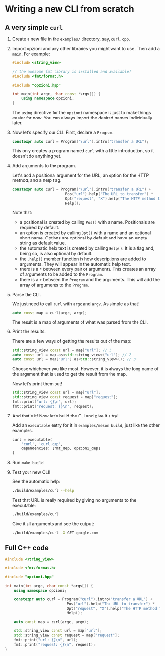 # Writing a new CLI from scratch

## A **very** simple `curl`

1. Create a new file in the `examples/` directory, say, `curl.cpp`.

1. Import opzioni and any other libraries you might want to use. Then add a `main`.
    For example:

    ```cpp
    #include <string_view>

    // the awesome fmt library is installed and available!
    #include <fmt/format.h>

    #include "opzioni.hpp"

    int main(int argc, char const *argv[]) {
        using namespace opzioni;
    }
    ```

    The `using` directive for the `opzioni` namespace is just to make things easier for now.
    You can always import the desired names individually later.

1. Now let's specify our CLI. First, declare a `Program`.

    ```cpp
    constexpr auto curl = Program("curl").intro("transfer a URL");
    ```

    This only creates a program named `curl` with a little introduction, so it doesn't do anything yet.

1. Add arguments to the program.

    Let's add a positional argument for the URL, an option for the HTTP method, and a help flag.

    ```cpp
    constexpr auto curl = Program("curl").intro("transfer a URL") +
                            Pos("url").help("The URL to transfer") *
                            Opt("request", "X").help("The HTTP method to use") *
                            Help();
    ```

    Note that:

    - a positional is created by calling `Pos()` with a name.
        Positionals are required by default.
    - an option is created by calling `Opt()` with a name and an optional short name.
        Options are optional by default and have an empty string as default value.
    - the automatic help text is created by calling `Help()`.
        It is a flag and, being so, is also optional by default.
    - the `.help()` member function is how descriptions are added to arguments.
        They will appear in the automatic help text.
    - there is a `*` between every pair of arguments. This creates an array of arguments to be added to the `Program`.
    - there is a `+` between the `Program` and the arguments. This will add the array of arguments to the `Program`.

1. Parse the CLI.

    We just need to call `curl` with `argc` and `argv`. As simple as that!

    ```cpp
    auto const map = curl(argc, argv);
    ```

    The result is a map of arguments of what was parsed from the CLI.

1. Print the results.

    There are a few ways of getting the results out of the map:

    ```cpp
    std::string_view const url = map["url"]; // 1
    auto const url = map.as<std::string_view>("url"); // 2
    auto const url = map["url"].as<std::string_view>(); // 3
    ```

    Choose whichever you like most.
    However, it is always the long name of the argument that is used to get the result from the map.

    Now let's print them out!

    ```cpp
    std::string_view const url = map["url"];
    std::string_view const request = map["request"];
    fmt::print("url: {}\n", url);
    fmt::print("request: {}\n", request);
    ```

1. And that's it! Now let's build the CLI and give it a try!

    Add an `executable` entry for it in `examples/meson.build`, just like the other examples.

    ```py
    curl = executable(
        'curl', 'curl.cpp',
        dependencies: [fmt_dep, opzioni_dep]
    )
    ```

1. Run `make build`

1. Test your new CLI!

    See the automatic help:
    
    ```sh
    ./build/examples/curl --help
    ```
    
    Test that URL is really required by giving no arguments to the executable:

    ```sh
    ./build/examples/curl
    ```

    Give it all arguments and see the output:    

    ```sh
    ./build/examples/curl -X GET google.com
    ```

## Full C++ code

```cpp
#include <string_view>

#include <fmt/format.h>

#include "opzioni.hpp"

int main(int argc, char const *argv[]) {
    using namespace opzioni;

    constexpr auto curl = Program("curl").intro("transfer a URL") +
                            Pos("url").help("The URL to transfer") *
                            Opt("request", "X").help("The HTTP method to use") *
                            Help();

    auto const map = curl(argc, argv);

    std::string_view const url = map["url"];
    std::string_view const request = map["request"];
    fmt::print("url: {}\n", url);
    fmt::print("request: {}\n", request);
}
```
